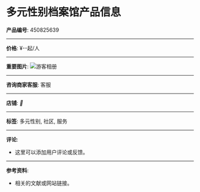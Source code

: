 # 多元性别档案馆产品信息

**产品编号**: 450825639

---

**价格**: ¥--起/人

---

**重要图片**:
![游客相册](//s.qunarzz.com/vacation_react/detail/youngcard_icon.png)

---

**咨询商家客服**: 客服

---

**店铺**: __

---

**标签**: 多元性别, 社区, 服务

---

**评论**: 
- 这里可以添加用户评论或反馈。

---

**参考资料**:
- 相关的文献或网站链接。